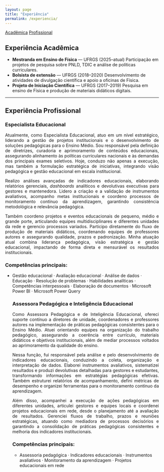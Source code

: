 ```yaml
---
layout: page
title: "Experiência"
permalink: /experiencia/
---
```


<div class="cv-layout">
  <!-- Sidebar fixa -->
  <aside class="cv-sidebar">
    <nav class="cv-nav">
      <a href="#academica">Acadêmica</a>
      <a href="#profissional">Profissional</a>
    </nav>
  </aside>

  <!-- Conteúdo principal -->
  <main class="cv-content">

  <h2 id="academica">Experiência Acadêmica</h2>
  <ul>
    <li><strong>Mestranda em Ensino de Física</strong> — UFRGS (2025–atual)  
    Participação em projetos de pesquisa sobre PNLD, TDIC e análise de políticas curriculares.</li>
    <li><strong>Bolsista de extensão</strong> — UFRGS (2018–2020)  
    Desenvolvimento de atividades de divulgação científica e apoio a oficinas de Física.</li>
    <li><strong>Projeto de Iniciação Científica</strong> — UFRGS (2017–2019)  
    Pesquisa em ensino de Física e produção de materiais didáticos digitais.</li>
  </ul>

  <hr/>

  <h2 id="profissional">Experiência Profissional</h2>

  <h3>Especialista Educacional</h3>

<p style="text-align: justify;">
  Atualmente, como Especialista Educacional, atuo em um nível estratégico, liderando a gestão de projetos institucionais e o desenvolvimento de soluções pedagógicas para o Ensino Médio. Sou responsável pela definição de diretrizes, curadoria e aprimoramento de conteúdos educacionais, assegurando alinhamento às políticas curriculares nacionais e às demandas dos principais exames seletivos. Hoje, conduzo não apenas a execução, mas também a formulação estratégica de iniciativas, integrando visão pedagógica e gestão educacional em escala institucional.
</p>

<p style="text-align: justify;">
  Realizo análises avançadas de indicadores educacionais, elaborando relatórios gerenciais, <em>dashboards</em> analíticos e devolutivas executivas para gestores e mantenedora. Lidero a criação e a validação de instrumentos avaliativos, acompanho metas institucionais e coordeno processos de monitoramento contínuo da aprendizagem, garantindo consistência metodológica e relevância pedagógica.
</p>

<p style="text-align: justify;">
  Também coordeno projetos e eventos educacionais de pequeno, médio e grande porte, articulando equipes multidisciplinares e diferentes unidades da rede e gerencio processos variados. Participo diretamente do fluxo de produção de materiais didáticos, coordenando equipes de professores autores e assegurando qualidade, prazos e padronização. 
  Minha atuação atual combina liderança pedagógica, visão estratégica e gestão educacional, impactando de forma direta e mensurável os resultados institucionais.
</p>

<h3>Competências principais:</h3>
<ul>
  <li>Gestão educacional · Avaliação educacional · Análise de dados · Educação · Resolução de problemas · Habilidades analíticas · Competências interpessoais · Elaboração de documentos · Microsoft Power BI · Microsoft Power Query</li>
</ul>

  <ul>
  <h3>Assessora Pedagógica e Inteligência Educacional</h3>

<p style="text-align: justify;">
  Como Assessora Pedagógica e de Inteligência Educacional, ofereci suporte contínuo a diretores de unidade, coordenadores e professores autores na implementação de práticas pedagógicas consistentes para o Ensino Médio. Atuei orientando equipes na organização do trabalho pedagógico, assegurando a coerência entre currículo, materiais didáticos e objetivos institucionais, além de mediar processos voltados ao aprimoramento da qualidade do ensino.
</p>

<p style="text-align: justify;">
  Nessa função, fui responsável pela análise e pelo desenvolvimento de indicadores educacionais, conduzindo a coleta, organização e interpretação de dados. Elaborei instrumentos avaliativos, sistematizei resultados e produzi devolutivas detalhadas para gestores e estudantes, transformando informações em estratégias pedagógicas efetivas. Também estruturei relatórios de acompanhamento, defini métricas de desempenho e organizei ferramentas para o monitoramento contínuo da aprendizagem.
</p>

<p style="text-align: justify;">
  Além disso, acompanhei a execução de ações pedagógicas em diferentes unidades, articulei gestores e equipes locais e coordenei projetos educacionais em rede, desde o planejamento até a avaliação de resultados. Gerenciei fluxos de trabalho, prazos e reuniões estratégicas, atuando como mediadora de processos decisórios e garantindo a consolidação de práticas pedagógicas consistentes e melhoria dos indicadores institucionais.
</p>

<h3>Competências principais:</h3>
<ul>
  <li>Assessoria pedagógica · Indicadores educacionais · Instrumentos avaliativos · Monitoramento da aprendizagem · Projetos educacionais em rede</li>
</ul>



  </ul>

  </main>
</div>
